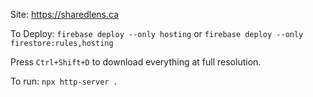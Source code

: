 Site: https://sharedlens.ca

To Deploy: `firebase deploy --only hosting` or `firebase deploy --only firestore:rules,hosting`

Press `Ctrl+Shift+D` to download everything at full resolution.

To run: `npx http-server .`
<!-- 
To download: `aws s3 sync s3://the-wedding-share .`

To delete all the items on the server: `aws s3 rm s3://the-wedding-share --recursive`

TODO:
- Make the managed S3 buckets purchasable.
- Don't create duplicates in the firebase database when making changes (such as it currently does with the site title changes). Instead, replace that piece of information. 
- When making change to the site title, make sure to change the name of the managed S3 bucket folder if it needs to be changed.
- Make not found webpage for non-existent url paths.
- Make scrolling on the form not risk affecting the color.
- Make it possible to delete your webpage and/or all the data on it.
-->

